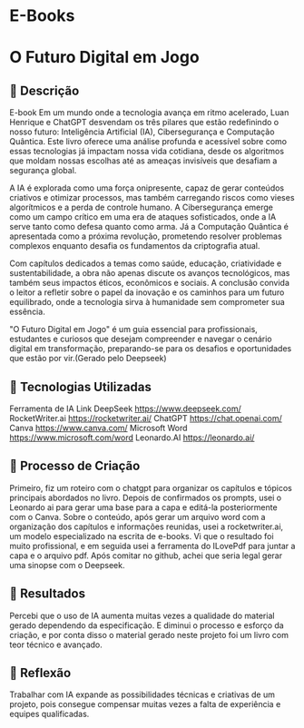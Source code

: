 # E-Books
# O Futuro Digital em Jogo

## 📒 Descrição
E-book
Em um mundo onde a tecnologia avança em ritmo acelerado, Luan Henrique e ChatGPT desvendam os três pilares que estão redefinindo o nosso futuro: Inteligência Artificial (IA), Cibersegurança e Computação Quântica. Este livro oferece uma análise profunda e acessível sobre como essas tecnologias
já impactam nossa vida cotidiana, desde os algoritmos que moldam nossas escolhas até as ameaças invisíveis que desafiam a segurança global.

A IA é explorada como uma força onipresente, capaz de gerar conteúdos criativos e otimizar processos, mas também carregando riscos como vieses algorítmicos e a perda de controle humano.
A Cibersegurança emerge como um campo crítico em uma era de ataques sofisticados, onde a IA serve tanto como defesa quanto como arma. Já a Computação Quântica é apresentada como a próxima revolução,
prometendo resolver problemas complexos enquanto desafia os fundamentos da criptografia atual.

Com capítulos dedicados a temas como saúde, educação, criatividade e sustentabilidade, a obra não apenas discute os avanços tecnológicos, mas também seus impactos éticos, 
econômicos e sociais. A conclusão convida o leitor a refletir sobre o papel da inovação e os caminhos para um futuro equilibrado, onde a tecnologia sirva à humanidade sem comprometer sua essência.

"O Futuro Digital em Jogo" é um guia essencial para profissionais, estudantes e curiosos que desejam compreender e navegar o cenário digital em transformação, preparando-se para os desafios e oportunidades que estão por vir.(Gerado pelo Deepseek)

## 🤖 Tecnologias Utilizadas
Ferramenta de IA	Link
DeepSeek	https://www.deepseek.com/
RocketWriter.ai	https://rocketwriter.ai/
ChatGPT	https://chat.openai.com/
Canva	https://www.canva.com/
Microsoft Word	https://www.microsoft.com/word
Leonardo.AI	https://leonardo.ai/

## 🧐 Processo de Criação
Primeiro, fiz um roteiro com o chatgpt para organizar os capítulos e tópicos principais abordados no livro. Depois de confirmados os prompts, usei o Leonardo ai para gerar uma base para
a capa e editá-la posteriormente com o Canva. Sobre o conteúdo, após gerar um arquivo word com a organização dos capítulos e informações reunidas, usei a rocketwriter.ai, um modelo
especializado na escrita de e-books. Vi que o resultado foi muito profissional, e em seguida usei a ferramenta do ILovePdf para juntar a capa e o arquivo pdf. Após comitar no github, achei que seria legal gerar uma sinopse com o Deepseek.

## 🚀 Resultados
Percebi que o uso de IA aumenta muitas vezes a qualidade do material gerado dependendo da especificação. E diminui o processo e esforço da criação, e por conta disso o material gerado neste
projeto foi um livro com teor técnico e avançado.

## 💭 Reflexão 
Trabalhar com IA expande as possibilidades técnicas e criativas de um projeto, pois consegue compensar muitas vezes a falta de experiência e equipes qualificadas.
